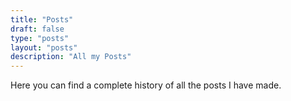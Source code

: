 ```yaml
---
title: "Posts"
draft: false
type: "posts"
layout: "posts"
description: "All my Posts"
---
```


Here you can find a complete history of all the posts I have made.

